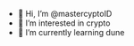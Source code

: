 - 👋 Hi, I’m @mastercyptoID
- 👀 I’m interested in crypto
- 🌱 I’m currently learning dune

<!---
mastercyptoID/mastercyptoID is a ✨ special ✨ repository because its `README.md` (this file) appears on your GitHub profile.
You can click the Preview link to take a look at your changes.
--->
